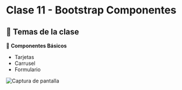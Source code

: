# Clase 11 - Bootstrap Componentes

## 🎯 Temas de la clase

📌 **Componentes Básicos** 
- Tarjetas
- Carrusel
- Formulario

![Captura de pantalla](images/captura.png)